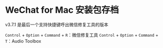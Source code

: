 # WeChat for Mac 安装包存档

v3.7.1 是最后一个支持快捷键呼出微信修复工具的版本

`Control` + `Option` + `Command` + `R`：微信修复工具
`Control` + `Option` + `Command` + `T`：Audio Toolbox
